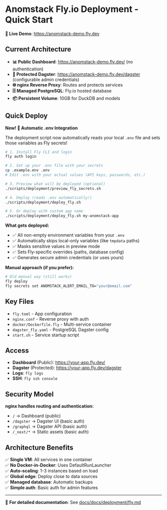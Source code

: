 # Anomstack Fly.io Deployment - Quick Start

**🚀 Live Demo**: https://anomstack-demo.fly.dev

## Current Architecture

- **📊 Public Dashboard**: https://anomstack-demo.fly.dev/ (no authentication)
- **🔐 Protected Dagster**: https://anomstack-demo.fly.dev/dagster (configurable admin credentials)
- **🌐 nginx Reverse Proxy**: Routes and protects services
- **🗄️ Managed PostgreSQL**: Fly.io hosted database
- **📦 Persistent Volume**: 10GB for DuckDB and models

## Quick Deploy

**New! 🎉 Automatic .env Integration**

The deployment script now automatically reads your local `.env` file and sets those variables as Fly secrets!

```bash
# 1. Install Fly CLI and login
fly auth login

# 2. Set up your .env file with your secrets
cp .example.env .env
# Edit .env with your actual values (API keys, passwords, etc.)

# 3. Preview what will be deployed (optional)
./scripts/deployment/preview_fly_secrets.sh

# 4. Deploy (reads .env automatically!)
./scripts/deployment/deploy_fly.sh

# 5. Or deploy with custom app name
./scripts/deployment/deploy_fly.sh my-anomstack-app
```

**What gets deployed:**
- ✅ All non-empty environment variables from your `.env`
- ✅ Automatically skips local-only variables (like `tmpdata` paths)
- ✅ Masks sensitive values in preview mode
- ✅ Sets Fly-specific overrides (paths, database config)
- ✅ Generates secure admin credentials (or uses yours)

**Manual approach (if you prefer):**
```bash
# Old manual way (still works)
fly deploy
fly secrets set ANOMSTACK_ALERT_EMAIL_TO="your@email.com"
```

## Key Files

- `fly.toml` - App configuration
- `nginx.conf` - Reverse proxy with auth
- `docker/Dockerfile.fly` - Multi-service container
- `dagster_fly.yaml` - PostgreSQL Dagster config
- `start.sh` - Service startup script

## Access

- **Dashboard** (Public): https://your-app.fly.dev/
- **Dagster** (Protected): https://your-app.fly.dev/dagster
- **Logs**: `fly logs`
- **SSH**: `fly ssh console`

## Security Model

**nginx handles routing and authentication:**
- `/` → Dashboard (public)
- `/dagster` → Dagster UI (basic auth)
- `/graphql` → Dagster API (basic auth)
- `/_next/*` → Static assets (basic auth)

## Architecture Benefits

✅ **Single VM**: All services in one container  
✅ **No Docker-in-Docker**: Uses DefaultRunLauncher  
✅ **Auto-scaling**: 1-3 instances based on load  
✅ **Global edge**: Deploy close to data sources  
✅ **Managed database**: Automatic backups  
✅ **Simple auth**: Basic auth for admin features  

---

📖 **For detailed documentation**: See [docs/docs/deployment/fly.md](docs/docs/deployment/fly.md) 